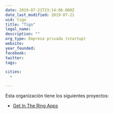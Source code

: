 ```yaml
---
date: 2019-07-21T23:14:06.000Z
date_last_modified: 2019-07-21
uid: tigo
title: "Tigo"
legal_name: 
description: ""
org_type: Empresa privada (startup)
website: 
year_founded: 
facebook: 
twitter: 
tags:

cities: 
  - 

---
```


Esta organización tiene los siguientes proyectos:

- [Get In The Ring Apps](/proyectos/get-in-the-ring-apps)
